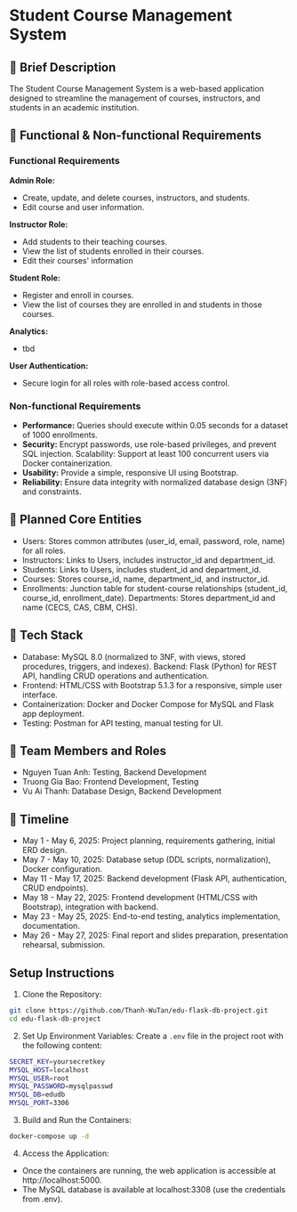 # Student Course Management System

## 📄 Brief Description
The Student Course Management System is a web-based application designed to streamline the management of courses, instructors, and students in an academic institution. 

## 🎯 Functional & Non-functional Requirements
### Functional Requirements

**Admin Role:**
- Create, update, and delete courses, instructors, and students.
- Edit course and user information.


**Instructor Role:**
- Add students to their teaching courses.
- View the list of students enrolled in their courses.
- Edit their courses' information


**Student Role:**
- Register and enroll in courses.
- View the list of courses they are enrolled in and students in those courses.


**Analytics:**
- tbd


**User Authentication:**
- Secure login for all roles with role-based access control.



### Non-functional Requirements

- **Performance:** Queries should execute within 0.05 seconds for a dataset of 1000 enrollments.
- **Security:** Encrypt passwords, use role-based privileges, and prevent SQL injection.
Scalability: Support at least 100 concurrent users via Docker containerization.
- **Usability:** Provide a simple, responsive UI using Bootstrap.
- **Reliability:** Ensure data integrity with normalized database design (3NF) and constraints.

## 🧱 Planned Core Entities

- Users: Stores common attributes (user_id, email, password, role, name) for all roles.
- Instructors: Links to Users, includes instructor_id and department_id.
- Students: Links to Users, includes student_id and department_id.
- Courses: Stores course_id, name, department_id, and instructor_id.
- Enrollments: Junction table for student-course relationships (student_id, course_id, enrollment_date).
Departments: Stores department_id and name (CECS, CAS, CBM, CHS).

## 🔧 Tech Stack

- Database: MySQL 8.0 (normalized to 3NF, with views, stored procedures, triggers, and indexes).
Backend: Flask (Python) for REST API, handling CRUD operations and authentication.
- Frontend: HTML/CSS with Bootstrap 5.1.3 for a responsive, simple user interface.
- Containerization: Docker and Docker Compose for MySQL and Flask app deployment.
- Testing: Postman for API testing, manual testing for UI.

## 👥 Team Members and Roles

- Nguyen Tuan Anh: Testing, Backend Development
- Truong Gia Bao: Frontend Development, Testing 
- Vu Ai Thanh: Database Design, Backend Development

## 📅 Timeline

- May 1 - May 6, 2025: Project planning, requirements gathering, initial ERD design.
- May 7 - May 10, 2025: Database setup (DDL scripts, normalization), Docker configuration.
- May 11 - May 17, 2025: Backend development (Flask API, authentication, CRUD endpoints).
- May 18 - May 22, 2025: Frontend development (HTML/CSS with Bootstrap), integration with backend.
- May 23 - May 25, 2025: End-to-end testing, analytics implementation, documentation.
- May 26 - May 27, 2025: Final report and slides preparation, presentation rehearsal, submission.



## Setup Instructions
1. Clone the Repository:

```bash
git clone https://github.com/Thanh-WuTan/edu-flask-db-project.git
cd edu-flask-db-project
```

2. Set Up Environment Variables:
Create a `.env` file in the project root with the following content:

```bash
SECRET_KEY=yoursecretkey
MYSQL_HOST=localhost
MYSQL_USER=root
MYSQL_PASSWORD=mysqlpasswd
MYSQL_DB=edudb
MYSQL_PORT=3306
```

3. Build and Run the Containers:
```bash
docker-compose up -d
```

4. Access the Application:
- Once the containers are running, the web application is accessible at http://localhost:5000.
- The MySQL database is available at localhost:3308 (use the credentials from .env).
